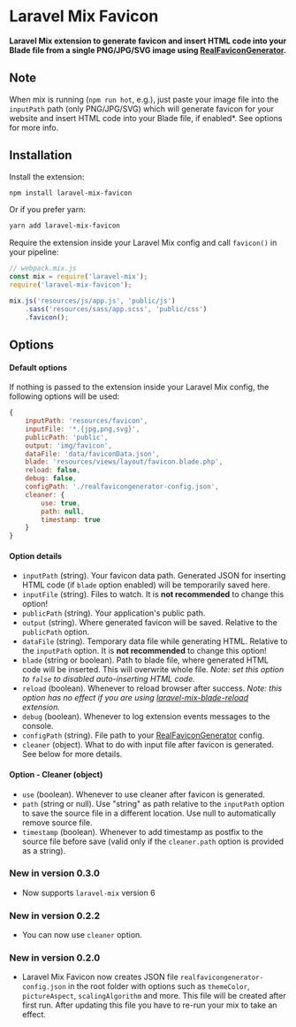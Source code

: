 # Laravel Mix Favicon

**Laravel Mix extension to generate favicon and insert HTML code into your Blade file from a single PNG/JPG/SVG image using [RealFaviconGenerator](https://realfavicongenerator.net/).**

## Note

When mix is running (`npm run hot`, e.g.), just paste your image file into the `inputPath` path (only PNG/JPG/SVG) which will generate favicon for your website and insert HTML code into your Blade file, if enabled*. See options for more info.

## Installation

Install the extension:

```sh
npm install laravel-mix-favicon
```

Or if you prefer yarn:

```sh
yarn add laravel-mix-favicon
```

Require the extension inside your Laravel Mix config and call `favicon()` in your pipeline:

```js
// webpack.mix.js
const mix = require('laravel-mix');
require('laravel-mix-favicon');

mix.js('resources/js/app.js', 'public/js')
    .sass('resources/sass/app.scss', 'public/css')
    .favicon();
```

## Options

#### Default options

If nothing is passed to the extension inside your Laravel Mix config, the following options will be used:

```js
{
    inputPath: 'resources/favicon',
    inputFile: '*.{jpg,png,svg}',
    publicPath: 'public',
    output: 'img/favicon',
    dataFile: 'data/faviconData.json',
    blade: 'resources/views/layout/favicon.blade.php',
    reload: false,
    debug: false,
    configPath: './realfavicongenerator-config.json',
    cleaner: {
        use: true,
        path: null,
        timestamp: true
    }
}
```

#### Option details

* `inputPath` (string). Your favicon data path. Generated JSON for inserting HTML code (if `blade` option enabled) will be temporarily saved here.
* `inputFile` (string). Files to watch. It is **not recommended** to change this option!
* `publicPath` (string). Your application's public path.
* `output` (string). Where generated favicon will be saved. Relative to the `publicPath` option.
* `dataFile` (string). Temporary data file while generating HTML. Relative to the `inputPath` option. It is **not recommended** to change this option!
* `blade` (string or boolean). Path to blade file, where generated HTML code will be inserted. This will overwrite whole file. _Note: set this option to `false` to disabled auto-inserting HTML code._
* `reload` (boolean). Whenever to reload browser after success. _Note: this option has no effect if you are using [laravel-mix-blade-reload](https://www.npmjs.com/package/laravel-mix-blade-reload) extension._
* `debug` (boolean). Whenever to log extension events messages to the console.
* `configPath` (string). File path to your [RealFaviconGenerator](https://realfavicongenerator.net/) config.
* `cleaner` (object). What to do with input file after favicon is generated. See below for more details.

#### Option - Cleaner (object)

* `use` (boolean). Whenever to use cleaner after favicon is generated.
* `path` (string or null). Use "string" as path relative to the `inputPath` option to save the source file in a different location. Use null to automatically remove source file.
* `timestamp` (boolean). Whenever to add timestamp as postfix to the source file before save (valid only if the `cleaner.path` option is provided as a string).

### New in version 0.3.0
* Now supports `laravel-mix` version 6

### New in version 0.2.2
* You can now use `cleaner` option.

### New in version 0.2.0
* Laravel Mix Favicon now creates JSON file `realfavicongenerator-config.json` in the root folder with options such as `themeColor`, `pictureAspect`, `scalingAlgorithm` and more. This file will be created after first run. After updating this file you have to re-run your mix to take an effect.
